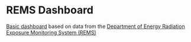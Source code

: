 # REMS Dashboard
[Basic dashboard](https://scmn6p-andrew-bowen.shinyapps.io/REMSDashboard/) based on data from the [Department of Energy Radiation Exposure Monitoring System (REMS)](https://www.energy.gov/ehss/occupational-radiation-exposure-rems-system-tools)
